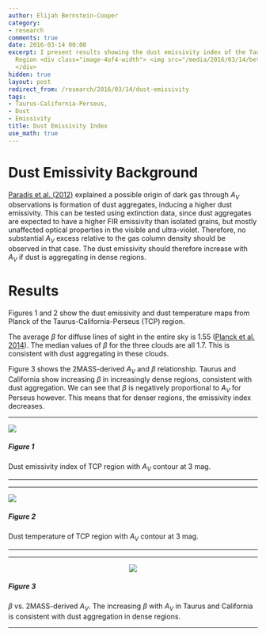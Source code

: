 ```yaml
---
author: Elijah Bernstein-Cooper
category:
- research
comments: true
date: 2016-03-14 00:00
excerpt: I present results showing the dust emissivity index of the Taurus-California-Perseus
  Region <div class="image-4of4-width"> <img src="/media/2016/03/14/beta_map.png"/>
  </div>
hidden: true
layout: post
redirect_from: /research/2016/03/14/dust-emissivity
tags:
- Taurus-California-Perseus,
- Dust
- Emissivity
title: Dust Emissivity Index
use_math: true
---
```


# Dust Emissivity Background

[Paradis et al.
(2012)](https://ui.adsabs.harvard.edu/#abs/2012A&A...543A.103P/abstract)
explained a possible origin of dark gas through $A_V$ observations is formation
of dust aggregates, inducing a higher dust emissivity. This can be tested using
extinction data, since dust aggregates are expected to have a higher FIR
emissivity than isolated grains, but mostly unaffected optical properties in the
visible and ultra-violet. Therefore, no substantial $A_V$ excess relative to the
gas column density should be observed in that case. The dust emissivity should
therefore increase with $A_V$ if dust is aggregating in dense regions.

# Results

Figures 1 and 2 show the dust emissivity and dust temperature maps from Planck
of the Taurus-California-Perseus (TCP) region. 

The average $\beta$ for diffuse lines of sight in the entire sky is $1.55$
([Planck et al.  2014](http://adsabs.harvard.edu/abs/2014A%26A...571A..11P)).
The median values of $\beta$ for the three clouds are all $1.7$. This is
consistent with dust aggregating in these clouds.

Figure 3 shows the 2MASS-derived $A_V$ and $\beta$ relationship.  Taurus and
California show increasing $\beta$ in increasingly dense regions, consistent
with dust aggregation. We can see that $\beta$ is negatively proportional to
$A_V$ for Perseus however. This means that for denser regions, the emissivity
index decreases.

***

<div class="image-4of4-width">
  <img src="/media/2016/03/14/beta_map.png"/>
</div>

##### Figure 1

Dust emissivity index of TCP region with $A_V$ contour at 3 mag.

***

***

<div class="image-4of4-width">
  <img src="/media/2016/03/14/temp_map.png"/>
</div>

##### Figure 2

Dust temperature of TCP region with $A_V$ contour at 3 mag.

***

***

<div class="image-3of4-width" align="center">
  <img src="/media/2016/03/14/av_vs_beta.png"/>
</div>

##### Figure 3

$\beta$ vs. 2MASS-derived $A_V$. The increasing $\beta$ with $A_V$ in Taurus
and California is consistent with dust aggregation in dense regions. 

***